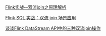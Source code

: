 [Flink实战--双流join之原理解析](http://www.360doc.com/content/19/0904/17/14808334_859110520.shtml)

[Flink SQL 实战：双流 join 场景应用](https://developer.aliyun.com/article/780048)

[谈谈Flink DataStream API中的三种双流join操作](https://blog.csdn.net/nazeniwaresakini/article/details/106784205)

